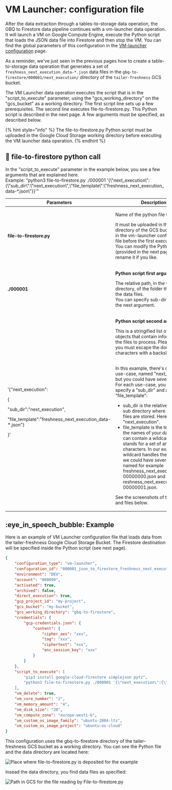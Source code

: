 # VM Launcher: configuration file

After the data extraction through a tables-to-storage data operation, the GBQ to Firestore data pipeline continues with a vm-launcher data operation. It will launch a VM on Google Compute Engine, execute the Python script that loads the JSON data file into Firestore and then stop the VM. You can find the global parameters of this configuration in the [VM-launcher configuration](../execute-code-processings-with-vm-launcher/process-code-with-vm-launcher/vm-launcher-code-processing-configuration-file.md) page.

As a reminder, we've just seen in the previous pages how to create a table-to-storage data operation that generates a set of `freshness_next_execution_data-*.json` data files in the `gbq-to-firestore/000001/next_execution/` directory of the `tailer-freshness` GCS bucket.

The VM Launcher data operation executes the script that is in the "script\_to\_execute" parameter, using the "gcs\_working\_directory" on the "gcs\_bucket" as a working directory. The first script line sets up a few prerequisites. The second line executes file-to-firestore.py. This Python script is described in the next page. A few arguments must be specified, as described below.

{% hint style="info" %}
The file-to-firestore.py Python script must be uploaded in the Google Cloud Storage working directory before executing the VM launcher data operation.
{% endhint %}

## &#x20;:snake: file-to-firestore python call

In the "script\_to\_execute" parameter in the example below, you see a few arguments that are explained here.\
Example: "python3 file-to-firestore.py ./000001 '{\\"next\_execution\\":{\\"sub\_dir\\":\\"next\_execution\\",\\"file\_template\\":\\"freshness\_next\_execution\_data-\*.json\\"\}}'"

| Parameters                                                                                                                                            | Description                                                                                                                                                                                                                                                                                                                                                                                                                                                                                                                                                                                                                                                                                                                                                                                                                                                                                                                                                                      |
| ----------------------------------------------------------------------------------------------------------------------------------------------------- | -------------------------------------------------------------------------------------------------------------------------------------------------------------------------------------------------------------------------------------------------------------------------------------------------------------------------------------------------------------------------------------------------------------------------------------------------------------------------------------------------------------------------------------------------------------------------------------------------------------------------------------------------------------------------------------------------------------------------------------------------------------------------------------------------------------------------------------------------------------------------------------------------------------------------------------------------------------------------------- |
| **file-to-firestore.py**                                                                                                                              | <p>Name of the python file to execute. </p><p>It must be uploaded in the working directory  of the GCS bucket defined in the vm-launcher configuration file before the first execution.<br>You can modify the Python script (provided in the next page) and rename it if you like.</p>                                                                                                                                                                                                                                                                                                                                                                                                                                                                                                                                                                                                                                                                                           |
| **./000001**                                                                                                                                          | <p><strong>Python script first argument:</strong></p><p>The relative path, in the working directory, of the folder that contains the data files.<br>You can specify sub-directories in the next argument.</p>                                                                                                                                                                                                                                                                                                                                                                                                                                                                                                                                                                                                                                                                                                                                                                    |
| <p>'{\"next_execution\":</p><p>{</p><p>\"sub_dir\":\"next_execution\",</p><p>\"file_template\":\"freshness_next_execution_data-*.json\"}</p><p>}'</p> | <p><strong>Python script second argument:</strong></p><p>This is a stringified list of json objects that contain informations on the files to process. Please note that you must escape the double quote characters with a backslash.</p><p><br>In this example, there's only one use-case, named "next_execution", but you could have several of them. For each use-case, you need to specify a "sub_dir" and a "file_template":</p><ul><li>sub_dir is the relative path of the sub directory where the data files are stored. Here it's "next_execution".</li><li>file_template is the template of the names of your data files. It can contain a wildcard "*" that stands for a set of any characters. In our example, this wildcard handles the fact that we could have several data files named for example freshness_next_execution_data-00000000.json and reshness_next_execution_data-00000001.json.</li></ul><p>See the screenshots of the bucket and files below. </p> |

## :eye\_in\_speech\_bubble: Example

Here is an example of VM Launcher configuration file that loads data from the tailer-freshness Google Cloud Storage Bucket. The Firestore destination will be specified inside the Python script (see next page).

```json
{
    "configuration_type": "vm-launcher",
    "configuration_id": "000001_json_to_firestore_freshness_next_execution",
    "environment": "DEV",
    "account": "000099",
    "activated": true,
    "archived": false,
    "direct_execution": true,
    "gcp_project_id": "my-project",
    "gcs_bucket": "my-bucket",
    "gcs_working_directory": "gbq-to-firestore",
    "credentials": {
        "gcp-credentials.json": {
            "content": {
                "cipher_aes": "xxx", 
                "tag": "xxx", 
                "ciphertext": "xxx", 
                "enc_session_key": "xxx"
            }
        }
    },
    "script_to_execute": [
        "pip3 install google-cloud-firestore simplejson pytz",
        "python3 file-to-firestore.py ./000001 '{\"next_execution\":{\"sub_dir\":\"next_execution\",\"file_template\":\"freshness_next_execution_data-*.json\"}}'"
    ],
    "vm_delete": true,
    "vm_core_number": "2",
    "vm_memory_amount": "4",
    "vm_disk_size": "20",
    "vm_compute_zone": "europe-west1-b",
    "vm_custom_os_image_family": "ubuntu-2004-lts",
    "vm_custom_os_image_project": "ubuntu-os-cloud"
}
```

This configuration uses the gbq-to-firestore directory of the tailer-freshness GCS bucket as a working directory. You can see the Python file and the data directory are located here:

![Place where file-to-firestore.py is deposited for the example](<../../.gitbook/assets/Capture d’écran 2022-05-24 à 17.14.43.png>)

Insead the data directory, you find data files as specified:

![Path in GCS for the file reading by File-to-firestore.py](<../../.gitbook/assets/Capture d’écran 2022-05-24 à 17.03.00.png>)
